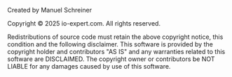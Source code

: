 Created by Manuel Schreiner

Copyright © 2025 io-expert.com. All rights reserved.

Redistributions of source code must retain the above copyright notice, this condition and the following disclaimer.
This software is provided by the copyright holder and contributors "AS IS" and any warranties related to this software are DISCLAIMED. The copyright owner or contributors be NOT LIABLE for any damages caused by use of this software.